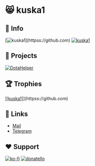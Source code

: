 # 😸 kuska1
## 📑 Info

[![kuska1](https://github-readme-stats.vercel.app/api?username=kuska1&show_icons=true&locale=en&theme=dark&hide_border=true&icon_color=ffffff&cache_seconds=86400&border_radius=24&show=reviews,discussions_started,discussions_answered,prs_merged,prs_merged_percentage")](httpss://github.com)
[![kuska1](https://github-readme-stats.vercel.app/api/top-langs?username=kuska1&show_icons=true&locale=en&layout=normal&theme=dark&hide_border=true&cache_seconds=86400&border_radius=24)](httpss://github.com)

## 📂 Projects

[![DotaHelper](https://github-readme-stats.vercel.app/api/pin/?username=kuska1&repo=DotaHelper&theme=dark&icon_color=ffffff&hide_border=true&cache_seconds=86400&border_radius=24)](https://github.com/kuska1/DotaHelper)

## 🏆 Trophies

[![kuska1]](https://github-profile-trophy.vercel.app/?username=kuska1&column=7&margin-w=15&margin-h=15&no-bg=true&no-frame=true&theme=onestar)](httpss://github.com)

## 🔗 Links

- [Mail](mailto:kusakaonelove@gmail.com)
- [Telegram](https://t.me/Ym9nZGFu)

## ❤️ Support

[![ko-fi](https://img.shields.io/badge/ko--fi-red?style=for-the-badge&logo=kofi&logoColor=white)](https://ko-fi.com/flowird)
[![donatello](https://img.shields.io/badge/donatello-blue?style=for-the-badge&logo=githubsponsors&logoColor=white)](https://donatello.to/flowird)
